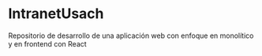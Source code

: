 # IntranetUsach
Repositorio de desarrollo de una aplicación web con enfoque en monolítico y en frontend con React
